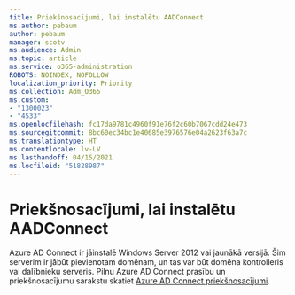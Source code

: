 ```yaml
---
title: Priekšnosacījumi, lai instalētu AADConnect
ms.author: pebaum
author: pebaum
manager: scotv
ms.audience: Admin
ms.topic: article
ms.service: o365-administration
ROBOTS: NOINDEX, NOFOLLOW
localization_priority: Priority
ms.collection: Adm_O365
ms.custom:
- "1300023"
- "4533"
ms.openlocfilehash: fc17da9781c4960f91e76f2c60b7067cdd24e473
ms.sourcegitcommit: 8bc60ec34bc1e40685e3976576e04a2623f63a7c
ms.translationtype: HT
ms.contentlocale: lv-LV
ms.lasthandoff: 04/15/2021
ms.locfileid: "51828987"
---
```

# <a name="pre-requisites-for-installing-aadconnect"></a>Priekšnosacījumi, lai instalētu AADConnect

Azure AD Connect ir jāinstalē Windows Server 2012 vai jaunākā versijā. Šim serverim ir jābūt pievienotam domēnam, un tas var būt domēna kontrolleris vai dalībnieku serveris.  Pilnu Azure AD Connect prasību un priekšnosacījumu sarakstu skatiet [Azure AD Connect priekšnosacījumi](https://docs.microsoft.com/azure/active-directory/hybrid/how-to-connect-install-prerequisites).
